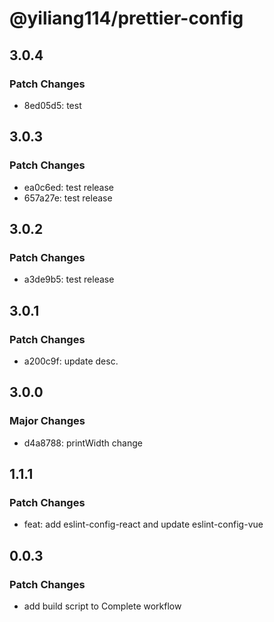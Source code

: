 # @yiliang114/prettier-config

## 3.0.4

### Patch Changes

- 8ed05d5: test

## 3.0.3

### Patch Changes

- ea0c6ed: test release
- 657a27e: test release

## 3.0.2

### Patch Changes

- a3de9b5: test release

## 3.0.1

### Patch Changes

- a200c9f: update desc.

## 3.0.0

### Major Changes

- d4a8788: printWidth change

## 1.1.1

### Patch Changes

- feat: add eslint-config-react and update eslint-config-vue

## 0.0.3

### Patch Changes

- add build script to Complete workflow
